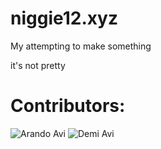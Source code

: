 # niggie12.xyz
My attempting to make something

it's not pretty

# Contributors:
![Arando Avi](https://i.imgur.com/wX3D5Lb.png "Arando")
![Demi Avi](https://i.imgur.com/kSmy5Ix.png "Demiture")
